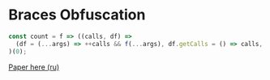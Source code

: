 # Braces Obfuscation
```javascript
const count = f => ((calls, df) => 
  (df = (...args) => ++calls && f(...args), df.getCalls = () => calls, df)
)(0);
```

[Paper here (ru)](https://habr.com/ru/post/428337/)  
